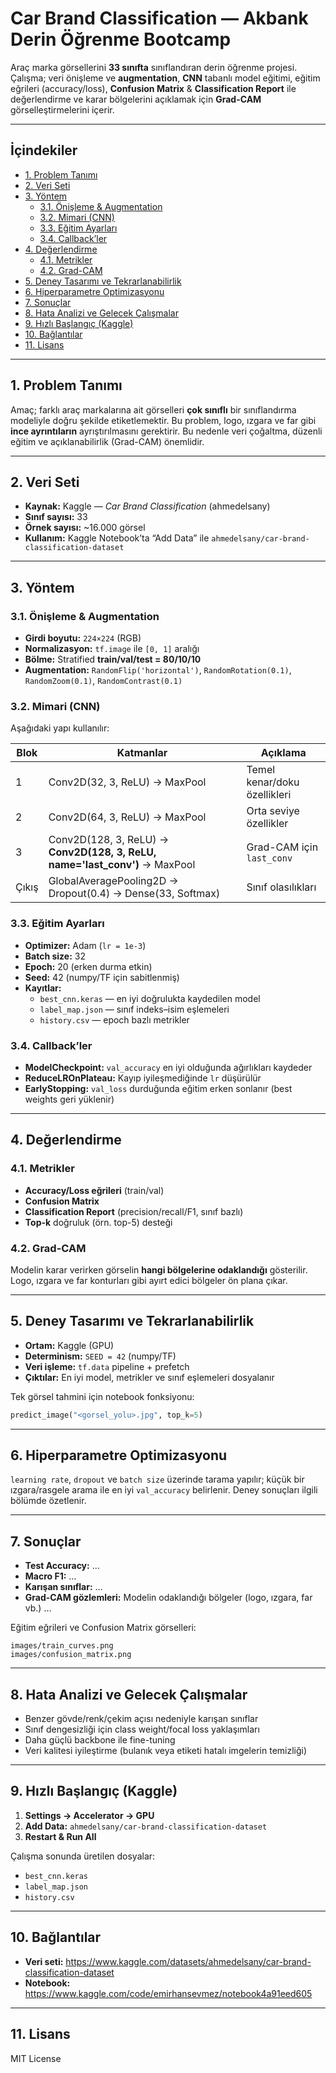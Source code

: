# Car Brand Classification — Akbank Derin Öğrenme Bootcamp

Araç marka görsellerini **33 sınıfta** sınıflandıran derin öğrenme projesi.  
Çalışma; veri önişleme ve **augmentation**, **CNN** tabanlı model eğitimi, eğitim eğrileri (accuracy/loss), **Confusion Matrix** & **Classification Report** ile değerlendirme ve karar bölgelerini açıklamak için **Grad-CAM** görselleştirmelerini içerir.

---

## İçindekiler
- [1. Problem Tanımı](#1-problem-tanımı)
- [2. Veri Seti](#2-veri-seti)
- [3. Yöntem](#3-yöntem)
  - [3.1. Önişleme & Augmentation](#31-önişleme--augmentation)
  - [3.2. Mimari (CNN)](#32-mimari-cnn)
  - [3.3. Eğitim Ayarları](#33-eğitim-ayarları)
  - [3.4. Callback’ler](#34-callbackler)
- [4. Değerlendirme](#4-değerlendirme)
  - [4.1. Metrikler](#41-metrikler)
  - [4.2. Grad-CAM](#42-grad-cam)
- [5. Deney Tasarımı ve Tekrarlanabilirlik](#5-deney-tasarımı-ve-tekrarlanabilirlik)
- [6. Hiperparametre Optimizasyonu](#6-hiperparametre-optimizasyonu)
- [7. Sonuçlar](#7-sonuçlar)
- [8. Hata Analizi ve Gelecek Çalışmalar](#8-hata-analizi-ve-gelecek-çalışmalar)
- [9. Hızlı Başlangıç (Kaggle)](#10-hızlı-başlangıç-kaggle)
- [10. Bağlantılar](#11-bağlantılar)
- [11. Lisans](#12-lisans)

---

## 1. Problem Tanımı
Amaç; farklı araç markalarına ait görselleri **çok sınıflı** bir sınıflandırma modeliyle doğru şekilde etiketlemektir. Bu problem, logo, ızgara ve far gibi **ince ayrıntıların** ayrıştırılmasını gerektirir. Bu nedenle veri çoğaltma, düzenli eğitim ve açıklanabilirlik (Grad-CAM) önemlidir.

---

## 2. Veri Seti
- **Kaynak:** Kaggle — *Car Brand Classification* (ahmedelsany)
- **Sınıf sayısı:** 33  
- **Örnek sayısı:** ~16.000 görsel  
- **Kullanım:** Kaggle Notebook’ta “Add Data” ile `ahmedelsany/car-brand-classification-dataset`

---

## 3. Yöntem

### 3.1. Önişleme & Augmentation
- **Girdi boyutu:** `224×224` (RGB)  
- **Normalizasyon:** `tf.image` ile `[0, 1]` aralığı  
- **Bölme:** Stratified **train/val/test = 80/10/10**  
- **Augmentation:** `RandomFlip('horizontal')`, `RandomRotation(0.1)`, `RandomZoom(0.1)`, `RandomContrast(0.1)`

### 3.2. Mimari (CNN)
Aşağıdaki yapı kullanılır:

| Blok | Katmanlar | Açıklama |
|------|-----------|----------|
| 1 | Conv2D(32, 3, ReLU) → MaxPool | Temel kenar/doku özellikleri |
| 2 | Conv2D(64, 3, ReLU) → MaxPool | Orta seviye özellikler |
| 3 | Conv2D(128, 3, ReLU) → **Conv2D(128, 3, ReLU, name='last_conv')** → MaxPool | Grad-CAM için `last_conv` |
| Çıkış | GlobalAveragePooling2D → Dropout(0.4) → Dense(33, Softmax) | Sınıf olasılıkları |

### 3.3. Eğitim Ayarları
- **Optimizer:** Adam (`lr = 1e-3`)  
- **Batch size:** 32  
- **Epoch:** 20 (erken durma etkin)  
- **Seed:** 42 (numpy/TF için sabitlenmiş)  
- **Kayıtlar:**  
  - `best_cnn.keras` — en iyi doğrulukta kaydedilen model  
  - `label_map.json` — sınıf indeks–isim eşlemeleri  
  - `history.csv` — epoch bazlı metrikler  

### 3.4. Callback’ler
- **ModelCheckpoint:** `val_accuracy` en iyi olduğunda ağırlıkları kaydeder  
- **ReduceLROnPlateau:** Kayıp iyileşmediğinde `lr` düşürülür  
- **EarlyStopping:** `val_loss` durduğunda eğitim erken sonlanır (best weights geri yüklenir)

---

## 4. Değerlendirme

### 4.1. Metrikler
- **Accuracy/Loss eğrileri** (train/val)  
- **Confusion Matrix**  
- **Classification Report** (precision/recall/F1, sınıf bazlı)  
- **Top-k** doğruluk (örn. top-5) desteği

### 4.2. Grad-CAM
Modelin karar verirken görselin **hangi bölgelerine odaklandığı** gösterilir.  
Logo, ızgara ve far konturları gibi ayırt edici bölgeler ön plana çıkar.

---

## 5. Deney Tasarımı ve Tekrarlanabilirlik
- **Ortam:** Kaggle (GPU)  
- **Determinism:** `SEED = 42` (numpy/TF)  
- **Veri işleme:** `tf.data` pipeline + prefetch  
- **Çıktılar:** En iyi model, metrikler ve sınıf eşlemeleri dosyalanır

Tek görsel tahmini için notebook fonksiyonu:
```python
predict_image("<gorsel_yolu>.jpg", top_k=5)
```

---

## 6. Hiperparametre Optimizasyonu
`learning rate`, `dropout` ve `batch size` üzerinde tarama yapılır; küçük bir ızgara/rasgele arama ile en iyi `val_accuracy` belirlenir. Deney sonuçları ilgili bölümde özetlenir.

---

## 7. Sonuçlar
- **Test Accuracy:** …  
- **Macro F1:** …  
- **Karışan sınıflar:** …  
- **Grad-CAM gözlemleri:** Modelin odaklandığı bölgeler (logo, ızgara, far vb.) …

Eğitim eğrileri ve Confusion Matrix görselleri:
```
images/train_curves.png
images/confusion_matrix.png
```

---

## 8. Hata Analizi ve Gelecek Çalışmalar
- Benzer gövde/renk/çekim açısı nedeniyle karışan sınıflar  
- Sınıf dengesizliği için class weight/focal loss yaklaşımları  
- Daha güçlü backbone ile fine-tuning  
- Veri kalitesi iyileştirme (bulanık veya etiketi hatalı imgelerin temizliği)

---





## 9. Hızlı Başlangıç (Kaggle)
1. **Settings → Accelerator → GPU**  
2. **Add Data:** `ahmedelsany/car-brand-classification-dataset`  
3. **Restart & Run All**

Çalışma sonunda üretilen dosyalar:
- `best_cnn.keras`  
- `label_map.json`  
- `history.csv`

---

## 10. Bağlantılar
- **Veri seti:** https://www.kaggle.com/datasets/ahmedelsany/car-brand-classification-dataset
- **Notebook:** https://www.kaggle.com/code/emirhansevmez/notebook4a91eed605

---

## 11. Lisans
MIT License
